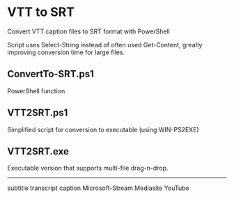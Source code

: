 # VTT to SRT
Convert VTT caption files to SRT format with PowerShell

Script uses Select-String instead of often used Get-Content, greatly improving conversion time for large files.

## ConvertTo-SRT.ps1
PowerShell function

## VTT2SRT.ps1
Simplified script for conversion to executable (using WIN-PS2EXE)

## VTT2SRT.exe
Executable version that supports multi-file drag-n-drop.

---
subtitle transcript caption Microsoft-Stream Mediasite YouTube
